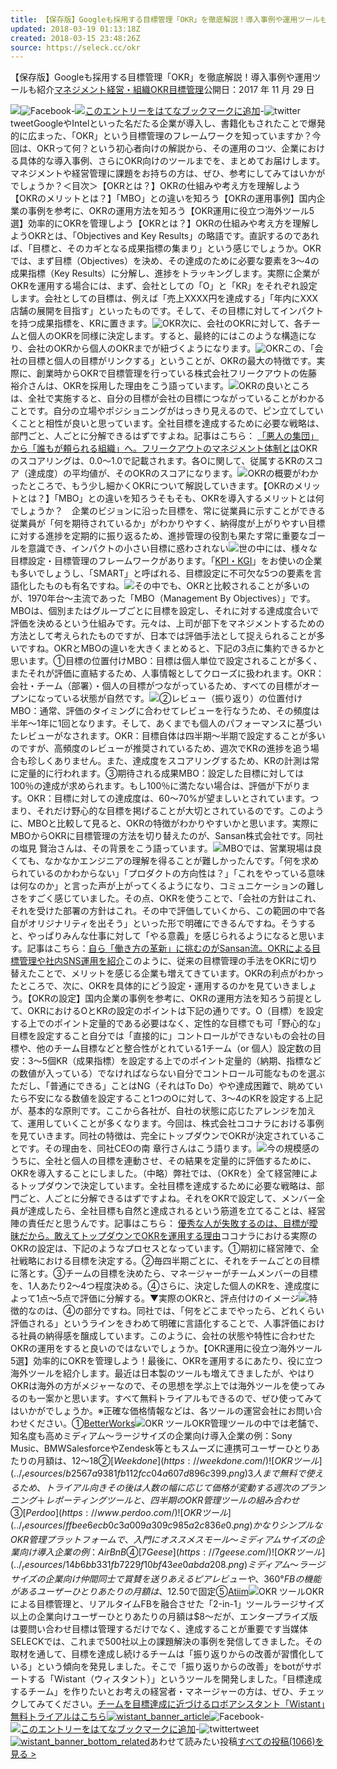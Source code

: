 ```yaml
---
title: 【保存版】Googleも採用する目標管理「OKR」を徹底解説！導入事例や運用ツールも紹介 | SELECK
updated: 2018-03-19 01:13:18Z
created: 2018-03-15 23:48:26Z
source: https://seleck.cc/okr
---
```


【保存版】Googleも採用する目標管理「OKR」を徹底解説！導入事例や運用ツールも紹介[マネジメント](https://seleck.cc/tag/%E3%83%9E%E3%83%8D%E3%82%B8%E3%83%A1%E3%83%B3%E3%83%88)[経営・組織](https://seleck.cc/tag/%E7%B5%8C%E5%96%B6%E3%83%BB%E7%B5%84%E7%B9%94)[OKR](https://seleck.cc/tag/OKR)[目標管理](https://seleck.cc/tag/%E7%9B%AE%E6%A8%99%E7%AE%A1%E7%90%86)公開日：2017 年 11 月 29 日

![](../_resources/6334194db864cac370bbca9f75c68e14.png)![Facebook](../_resources/089c9e9424dc30279392abea637ed92d.png)-[![このエントリーをはてなブックマークに追加](../_resources/c64106b92088587a2dc3a175d1e3e5c8.png)](http://b.hatena.ne.jp/entry/https://seleck.cc/okr)-![twitter](../_resources/5f837b4d83022d19db08f0c18c91eaa7.png)tweetGoogleやIntelといった名だたる企業が導入し、書籍化もされたことで爆発的に広まった、「OKR」という目標管理のフレームワークを知っていますか？今回は、OKRって何？という初心者向けの解説から、その運用のコツ、企業における具体的な導入事例、さらにOKR向けのツールまでを、まとめてお届けします。マネジメントや経営管理に課題をお持ちの方は、ぜひ、参考にしてみてはいかがでしょうか？＜目次＞【OKRとは？】OKRの仕組みや考え方を理解しよう【OKRのメリットとは？】「MBO」との違いを知ろう【OKRの運用事例】国内企業の事例を参考に、OKRの運用方法を知ろう【OKR運用に役立つ海外ツール5選】効率的にOKRを管理しよう【OKRとは？】OKRの仕組みや考え方を理解しようOKRとは、「Objectives and Key Results」の略語です。直訳するのであれば、「目標と、そのカギとなる成果指標の集まり」という感じでしょうか。OKRでは、まず目標（Objectives）を決め、その達成のために必要な要素を3〜4の成果指標（Key Results）に分解し、進捗をトラッキングします。実際に企業がOKRを運用する場合には、まず、会社としての「O」と「KR」をそれぞれ設定します。会社としての目標は、例えば「売上XXXX円を達成する」「年内にXXX店舗の展開を目指す」といったものです。そして、その目標に対してインパクトを持つ成果指標を、KRに置きます。![OKR](../_resources/c38d90a487b451b57835a7a14ef200c8.jpg)次に、会社のOKRに対して、各チームと個人のOKRを同様に決定します。すると、最終的にはこのような構造になり、会社のOKRから個人のOKRまでが紐づくようになります。![OKR](../_resources/4bb5c9d8668a7daf251d13477afebfca.png)この、「会社の目標と個人の目標がリンクする」ということが、OKRの最大の特徴です。実際に、創業時からOKRで目標管理を行っている株式会社フリークアウトの佐藤 裕介さんは、OKRを採用した理由をこう語っています。![](../_resources/5d18253ae0a164af303a49396093f672.jpg)OKRの良いところは、全社で実施すると、自分の目標が会社の目標につながっていることがわかることです。自分の立場やポジショニングがはっきり見えるので、ピン立てしていくことと相性が良いと思っています。全社目標を達成するために必要な戦略は、部門ごと、人ごとに分解できるはずですよね。記事はこちら： [「悪人の集団」から「誰もが頼られる組織」へ。フリークアウトのマネジメント体制とは](https://seleck.cc/859)OKRのスコアリングは、0.0〜1.0で記載されます。各Oに関して、従属するKRのスコア（達成度）の平均値が、そのOKRのスコアになります。![](../_resources/a1510251d7bb5ca9f28b710cd4cd348f.jpg)OKRの概要がわかったところで、もう少し細かくOKRについて解説していきます。【OKRのメリットとは？】「MBO」との違いを知ろうそもそも、OKRを導入するメリットとは何でしょうか？　企業のビジョンに沿った目標を、常に従業員に示すことができる従業員が「何を期待されているか」がわかりやすく、納得度が上がりやすい目標に対する進捗を定期的に振り返るため、進捗管理の役割も果たす常に重要なゴールを意識でき、インパクトの小さい目標に惑わされない![](../_resources/a37ba30246c9b474f78e8ea9ae506459.jpg)世の中には、様々な目標設定・目標管理のフレームワークがあります。「[KPI・KGI](https://seleck.cc/773)」をお使いの企業も多いでしょうし、「SMART」と呼ばれる、目標設定に不可欠な5つの要素を言語化したものも有名ですね。![](../_resources/aa75856e23f717695e32a83541d8ba6f.png)その中でも、OKRと比較されることが多いのが、1970年台〜主流であった「MBO（Management By Objectives）」です。MBOは、個別またはグルーブごとに目標を設定し、それに対する達成度合いで評価を決めるという仕組みです。元々は、上司が部下をマネジメントするための方法として考えられたものですが、日本では評価手法として捉えられることが多いですね。OKRとMBOの違いを大きくまとめると、下記の3点に集約できるかと思います。①目標の位置付けMBO：目標は個人単位で設定されることが多く、またそれが評価に直結するため、人事情報としてクローズに扱われます。OKR：会社・チーム（部署）・個人の目標がつながっているため、すべての目標がオープンになっている状態が自然です。![](../_resources/fbd2464ba358f263ea04491b46ee5088.jpg)②レビュー（振り返り）の位置付けMBO：通常、評価のタイミングに合わせてレビューを行なうため、その頻度は半年〜1年に1回となります。そして、あくまでも個人のパフォーマンスに基づいたレビューがなされます。OKR：目標自体は四半期〜半期で設定することが多いのですが、高頻度のレビューが推奨されているため、週次でKRの進捗を追う場合も珍しくありません。また、達成度をスコアリングするため、KRの計測は常に定量的に行われます。③期待される成果MBO：設定した目標に対しては100％の達成が求められます。もし100％に満たない場合は、評価が下がります。OKR：目標に対しての達成度は、60〜70%が望ましいとされています。つまり、それだけ野心的な目標を掲げることが大切とされているのです。このように、MBOと比較して見ると、OKRの特徴がわかりやすいかと思います。実際にMBOからOKRに目標管理の方法を切り替えたのが、Sansan株式会社です。同社の塩見 賢治さんは、その背景をこう語っています。![](../_resources/af256c41d9da4e992df975d3c92aa715.jpg)MBOでは、営業現場は良くても、なかなかエンジニアの理解を得ることが難しかったんです。「何を求められているのかわからない」「プロダクトの方向性は？」「これをやっている意味は何なのか」と言った声が上がってくるようになり、コミュニケーションの難しさをすごく感じていました。その点、OKRを使うことで、「会社の方針はこれ、それを受けた部署の方針はこれ。その中で評価していくから、この範囲の中で各自がオリジナリティを出そう」といった形で明確にできるんですね。そうすると、やっぱりみんな仕事に対して「やる意義」を感じられるようになると思います。記事はこちら：[自ら「働き方の革新」に挑むのがSansan流。OKRによる目標管理や社内SNS運用を紹介](https://seleck.cc/1110)このように、従来の目標管理の手法をOKRに切り替えたことで、メリットを感じる企業も増えてきています。OKRの利点がわかったところで、次に、OKRを具体的にどう設定・運用するのかを見ていきましょう。【OKRの設定】国内企業の事例を参考に、OKRの運用方法を知ろう前提として、OKRにおけるOとKRの設定のポイントは下記の通りです。O（目標）を設定する上でのポイント定量的である必要はなく、定性的な目標でも可「野心的な」目標を設定すること自分では「直接的に」コントロールができないもの会社の目標や、他のチーム目標などと整合性がとれている1チーム（or 個人）設定数の目安：3〜5個KR（成果指標）を設定する上でのポイント定量的（納期、指標などの数値が入っている）でなければならない自分でコントロール可能なものを選ぶただし、「普通にできる」ことはNG（それはTo Do）やや達成困難で、眺めていたら不安になる数値を設定すること1つのOに対して、3〜4のKRを設定する上記が、基本的な原則です。ここから各社が、自社の状態に応じたアレンジを加えて、運用していくことが多くなります。今回は、株式会社ココナラにおける事例を見ていきます。同社の特徴は、完全にトップダウンでOKRが決定されていることです。その理由を、同社CEOの南 章行さんはこう語ります。![](../_resources/c317ba60889095beab16ef091007795a.jpg)今の規模感のうちに、全社と個人の目標を連動させ、その結果を定量的に評価するために、OKRを導入することにしました。（中略）弊社では、（OKRを）全て経営陣によるトップダウンで決定しています。全社目標を達成するために必要な戦略は、部門ごと、人ごとに分解できるはずですよね。それをOKRで設定して、メンバー全員が達成したら、全社目標も自然と達成されるという筋道を立てることは、経営陣の責任だと思うんです。記事はこちら： [優秀な人が失敗するのは、目標が曖昧だから。敢えてトップダウンでOKRを運用する理由](https://seleck.cc/1100)ココナラにおける実際のOKRの設定は、下記のようなプロセスとなっています。①期初に経営陣で、全社戦略における目標を決定する。②毎四半期ごとに、それをチームごとの目標に落とす。③チームの目標を決めたら、マネージャーがチームメンバーの目標を、1人あたり2〜4つ程度決める。④さらに、決定した個人のKRを、達成度によって1点〜5点で評価に分解する。▼実際のOKRと、評点付けのイメージ![](../_resources/47553a1b59e97de4e4bb386e5f4af047.png)特徴的なのは、④の部分ですね。同社では、「何をどこまでやったら、どれくらい評価される」というラインをきわめて明確に言語化することで、人事評価における社員の納得感を醸成しています。このように、会社の状態や特性に合わせたOKRの運用をすると良いのではないでしょうか。【OKR運用に役立つ海外ツール5選】効率的にOKRを管理しよう！最後に、OKRを運用するにあたり、役に立つ海外ツールを紹介します。最近は日本製のツールも増えてきましたが、やはりOKRは海外の方がメジャーなので、その思想を学ぶ上では海外ツールを使ってみるのも一案かと思います。すべて無料トライアルもできるので、ぜひ使ってみてはいかがでしょうか。※正確な価格情報などは、各ツールの運営会社にお問い合わせください。①[BetterWorks](https://www.betterworks.com/)![OKR ツール](../_resources/b863979060243255e4d218a2b3a351dc.png)OKR管理ツールの中では老舗で、知名度も高めミディアム〜ラージサイズの企業向け導入企業の例：Sony Music、BMWSalesforceやZendesk等ともスムーズに連携可ユーザーひとりあたりの月額は、$12〜18②[Weekdone](https://weekdone.com/)![OKR ツール](../_resources/b2567a9381fb112fcc04a607d896c399.png)3人まで無料で使えるため、トライアル向きその後は人数の幅に応じて価格が変動する週次のプランニング＋レポーティングツールと、四半期のOKR管理ツールの組み合わせ③[Perdoo](https://www.perdoo.com/)![OKR ツール](../_resources/ffbee6ecb0c3a009a309c985a2c836e0.png)かなりシンプルなOKR管理プラットフォームで、入門にオススメスモール〜ミディアムサイズの企業向け導入企業の例：AirBnB④[7Geese](https://7geese.com/)![OKR ツール](../_resources/14b6bb331fb7229f10bf43ee0abda208.png)ミディアム〜ラージサイズの企業向け仲間同士で賞賛を送りあえるピアレビューや、360°FBの機能があるユーザーひとりあたりの月額は、$12.50で固定⑤[Atiim](https://www.atiim.com/)![OKR ツール](../_resources/d6277c417870227326931b1968464bd9.png)OKRによる目標管理と、リアルタイムFBを融合させた「2-in-1」ツールラージサイズ以上の企業向けユーザーひとりあたりの月額は$8〜だが、エンタープライズ版は要問い合わせ目標は管理するだけでなく、達成することが重要です当媒体SELECKでは、これまで500社以上の課題解決の事例を発信してきました。その取材を通して、目標を達成し続けるチームは「振り返りからの改善が習慣化している」という傾向を発見しました。そこで「振り返りからの改善」をbotがサポートする「Wistant（ウィスタント）」というツールを開発しました。「目標達成するチーム」を作りたいとお考えの経営者・マネージャーの方は、ぜひ、チェックしてみてください。[チームを目標達成に近づけるロボアシスタント「Wistant」無料トライアルはこちら](https://wistant.com/)[![wistant_banner_article](../_resources/c2b4266b9b91ff102f6f819ad2e248a1.png)](https://wistant.com/?utm_source=seleck&utm_medium=banner-article&utm_campaign=w15)![Facebook](../_resources/089c9e9424dc30279392abea637ed92d.png)-[![このエントリーをはてなブックマークに追加](../_resources/c64106b92088587a2dc3a175d1e3e5c8.png)](http://b.hatena.ne.jp/entry/https://seleck.cc/okr)-![twitter](../_resources/5f837b4d83022d19db08f0c18c91eaa7.png)tweet[![wistant_banner_bottom_related](../_resources/207c9f4f36079002bdc86b7303fad204.png)](https://wistant.com/?utm_source=seleck&utm_medium=banner-bottom-related&utm_campaign=w15)あわせて読みたい投稿[すべての投稿(1066)を見る >](https://seleck.cc/)